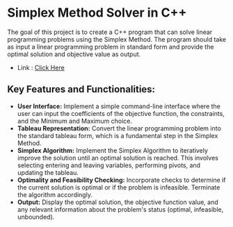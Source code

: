 # Simplex Method Solver in C++

The goal of this project is to create a C++ program that can solve linear programming problems using the Simplex Method. The program should take as input a linear programming problem in standard form and provide the optimal solution and objective value as output.

- Link : [Click Here](https://replit.com/@saurabhsg99/Simplex-Method?v=1)


## Key Features and Functionalities:
- **User Interface:** Implement a simple command-line interface where the user can input the coefficients of the objective function, the constraints, and the Minimum and Maximum choice.
- **Tableau Representation:** Convert the linear programming problem into the standard tableau form, which is a fundamental step in the Simplex Method.
- **Simplex Algorithm:** Implement the Simplex Algorithm to iteratively improve the solution until an optimal solution is reached. This involves selecting entering and leaving variables, performing pivots, and updating the tableau.
- **Optimality and Feasibility Checking:** Incorporate checks to determine if the current solution is optimal or if the problem is infeasible. Terminate the algorithm accordingly.
- **Output:** Display the optimal solution, the objective function value, and any relevant information about the problem's status (optimal, infeasible, unbounded).
